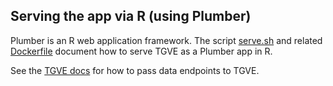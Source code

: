 ## Serving the app via R (using Plumber)

Plumber is an R web application framework. The script [serve.sh](./serve.sh) and related [Dockerfile](../Dockerfile.R) document how to serve TGVE as a Plumber app in R.

See the [TGVE docs](../../tgvejs/) for how to pass data endpoints to TGVE.
